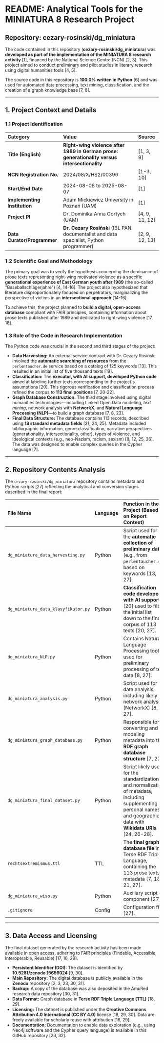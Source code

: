 # README: Analytical Tools for the MINIATURA 8 Research Project
## Repository: cezary-rosinski/dg_miniatura

The code contained in this repository (**cezary-rosinski/dg_miniatura**) was **developed as part of the implementation of the MINIATURA 8 research activity** [1], financed by the National Science Centre (NCN) [2, 3]. This project aimed to conduct preliminary and pilot studies in literary research using digital humanities tools [4, 5].

The source code in this repository is **100.0% written in Python** [6] and was used for automated data processing, text mining, classification, and the creation of a graph knowledge base [7, 8].

---

## 1. Project Context and Details

### 1.1 Project Identification
| Category | Value | Source |
| :--- | :--- | :--- |
| **Title (English)** | **Right-wing violence after 1989 in German prose: generationality versus intersectionality** | [1, 3, 9] |
| **NCN Registration No.** | 2024/08/X/HS2/00396 | [1-3, 10] |
| **Start/End Date** | 2024-08-08 to 2025-08-07 | [1] |
| **Implementing Institution** | Adam Mickiewicz University in Poznań (UAM) | [1] |
| **Project PI** | Dr. Dominika Anna Gortych (UAM) | [4, 9, 11, 12] |
| **Data Curator/Programmer** | **Dr. Cezary Rosiński** (IBL PAN documentalist and data specialist, Python programmer) | [2, 9, 12, 13] |

### 1.2 Scientific Goal and Methodology
The primary goal was to verify the hypothesis concerning the dominance of prose texts representing right-wing motivated violence as a specific **generational experience of East German youth after 1989** (the so-called "Baseballschlägerjahre") [4, 14-16]. The project also hypothesized that literature disproportionately focused on perpetrators, marginalizing the perspective of victims in an **intersectional approach** [14-16].

To achieve this, the project planned to **build a digital, open-access database** compliant with FAIR principles, containing information about prose texts published after 1989 and dedicated to right-wing violence [17, 18].

### 1.3 Role of the Code in Research Implementation
The Python code was crucial in the second and third stages of the project:

*   **Data Harvesting:** An external service contract with Dr. Cezary Rosiński involved the **automatic searching of resources** from the `perlentaucher.de` service based on a catalog of 125 keywords [13]. This resulted in an initial list of five thousand texts [19].
*   **Classification:** The **executor, with AI support, developed Python code** aimed at labeling further texts corresponding to the project's assumptions [20]. This rigorous verification and classification process refined the corpus to **113 final positions** [7, 20-22].
*   **Graph Database Construction:** The third stage involved using digital humanities technologies—including Linked Open Data modeling, *text mining*, network analysis with **NetworkX**, and **Natural Language Processing (NLP)**—to build a graph database [7, 8, 23].
*   **Final Data Structure:** The database contains 113 records, described using **18 standard metadata fields** [21, 24, 25]. Metadata included bibliographic information, genre classification, narrative perspectives (generationality, intersectionality, other), types of violence, and ideological contexts (e.g., neo-Nazism, racism, sexism) [8, 12, 25, 26]. The data was designed to enable complex queries in the Cypher language [7].

---

## 2. Repository Contents Analysis

The `cezary-rosinski/dg_miniatura` repository contains metadata and Python scripts [27] reflecting the analytical and conversion stages described in the final report:

| File Name | Language | Function in the Project (Based on Report Context) | Source(s) |
| :--- | :--- | :--- | :--- |
| `dg_miniatura_data_harvesting.py` | Python | Script used for the **automatic collection of preliminary data** (e.g., from `perlentaucher.de`) based on keywords [13, 27]. | [13, 27] |
| `dg_miniatura_data_klasyfikator.py` | Python | **Classification code developed with AI support** [20] used to filter the initial list down to the final corpus of 113 texts [20, 27]. | [20, 27] |
| `dg_miniatura_NLP.py` | Python | Contains Natural Language Processing tools used for preliminary processing of text data [8, 27]. | [8, 27] |
| `dg_miniatura_analysis.py` | Python | Script used for data analysis, including likely network analysis (NetworkX) [8, 27]. | [8, 27] |
| `dg_miniatura_graph_database.py` | Python | Responsible for converting and modeling metadata into the **RDF graph database structure** [7, 27]. | [7, 27] |
| `dg_miniatura_final_dataset.py` | Python | Script likely used for the standardization and normalization of metadata, including supplementing personal names and geographical data with **Wikidata URIs** [24, 26-28]. | [24, 26-28] |
| `rechtsextremismus.ttl` | TTL | The **final graph database file** in Terse RDF Triple Language, containing the 113 prose texts metadata [7, 18, 21, 27]. | [7, 18, 21, 27] |
| `dg_miniatura_wiso.py` | Python | Auxiliary script component [27]. | [27] |
| `.gitignore` | Config | Configuration file [27]. | [27] |

---

## 3. Data Access and Licensing

The final dataset generated by the research activity has been made available in open access, adhering to FAIR principles (Findable, Accessible, Interoperable, Reusable) [17, 18, 29].

*   **Persistent Identifier (DOI):** The dataset is identified by **10.5281/zenodo.15656024** [9, 30].
*   **Main Repository:** The digital database is publicly available in the **Zenodo** repository [2, 3, 23, 30, 31].
*   **Backup:** A copy of the database was also deposited in the AmuRed research data repository [30, 31].
*   **Data Format:** Graph database in **Terse RDF Triple Language (TTL)** [18, 29].
*   **Licensing:** The dataset is published under the **Creative Commons Attribution 4.0 International (CC BY 4.0)** license [18, 29, 30]. Data are freely available for scholarly reuse with attribution [18, 29].
*   **Documentation:** Documentation to enable data exploration (e.g., using Neo4j software and the Cypher query language) is available in this GitHub repository [23, 32].
